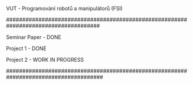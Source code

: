 VUT - Programování robotů a manipulátorů (FSI)

#####################################################################################

Seminar Paper      - DONE 

Project 1          - DONE

Project 2          - WORK IN PROGRESS

######################################################################################
